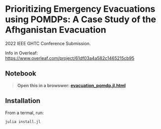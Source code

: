 # Prioritizing Emergency Evacuations using POMDPs: A Case Study of the Afhganistan Evacuation
2022 IEEE GHTC Conference Submission.

Info in Overleaf: 
https://www.overleaf.com/project/61df03a4a582c1465215cb95

## Notebook

> **Open this in a browswer: <a href="./evacuation_pomdp.jl.html">evacuation_pomdp.jl.html</a>**

## Installation

From a termal, run:
```bash
julia install.jl
```